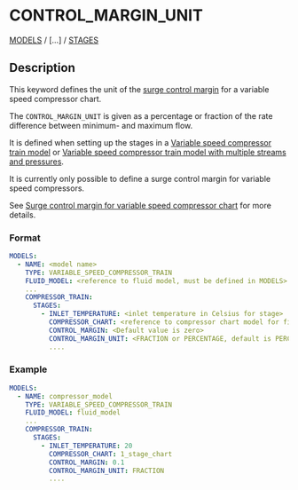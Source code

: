# CONTROL_MARGIN_UNIT

[MODELS](/about/references/keywords/MODELS.md) /
[...] /
[STAGES](/about/references/keywords/STAGES.md)

## Description

This keyword defines the unit of the [surge control margin](/about/references/keywords/CONTROL_MARGIN.md) for a variable speed compressor chart.

The `CONTROL_MARGIN_UNIT` is given as a percentage or fraction of the rate difference between minimum- and maximum flow.

It is defined when setting up the stages in a [Variable speed compressor train model](/about/modelling/setup/models/compressor_modelling/compressor_models_types/variable_speed_compressor_train_model.md) or [Variable speed compressor train model with multiple streams and pressures](/about/modelling/setup/models/compressor_modelling/compressor_models_types/variable_speed_compressor_train_model_with_multiple_streams_and_pressures.md).

It is currently only possible to define a surge control margin for variable speed compressors.

See [Surge control margin for variable speed compressor chart](/about/modelling/setup/models/compressor_modelling/compressor_charts/index.md) for more details.

### Format

~~~~yaml
MODELS:
  - NAME: <model name>
    TYPE: VARIABLE_SPEED_COMPRESSOR_TRAIN
    FLUID_MODEL: <reference to fluid model, must be defined in MODELS>
    ...
    COMPRESSOR_TRAIN:
      STAGES:
        - INLET_TEMPERATURE: <inlet temperature in Celsius for stage>
          COMPRESSOR_CHART: <reference to compressor chart model for first stage, must be defined in MODELS or FACILITY_INPUTS>
          CONTROL_MARGIN: <Default value is zero>
          CONTROL_MARGIN_UNIT: <FRACTION or PERCENTAGE, default is PERCENTAGE>
          ....
~~~~

### Example
~~~~yaml
MODELS:
  - NAME: compressor_model
    TYPE: VARIABLE_SPEED_COMPRESSOR_TRAIN
    FLUID_MODEL: fluid_model
    ...
    COMPRESSOR_TRAIN:
      STAGES:
        - INLET_TEMPERATURE: 20
          COMPRESSOR_CHART: 1_stage_chart
          CONTROL_MARGIN: 0.1
          CONTROL_MARGIN_UNIT: FRACTION
          ....
~~~~
